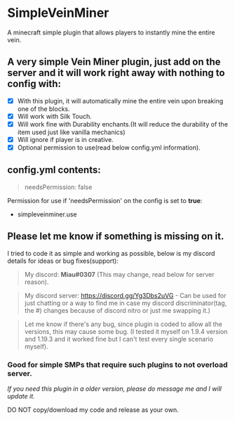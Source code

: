 # SimpleVeinMiner
A minecraft simple plugin that allows players to instantly mine the entire vein.

## A very simple Vein Miner plugin, just add on the server and it will work right away with nothing to config with:
- [x] With this plugin, it will automatically mine the entire vein upon breaking one of the blocks.
- [x] Will work with Silk Touch.
- [x] Will work fine with Durability enchants.(It will reduce the durability of the item used just like vanilla mechanics)
- [x] Will ignore if player is in creative.
- [x] Optional permission to use(read below config.yml information).

## **config.yml** contents:
> needsPermission: false

Permission for use if 'needsPermission' on the config is set to **true**:
  - simpleveinminer.use

## Please let me know if something is missing on it.
I tried to code it as simple and working as possible, below is my discord details for ideas or bug fixes(support):
> My discord: **Miau#0307** (This may change, read below for server reason).

> My discord server: https://discord.gg/Yg3Dbs2uVG - Can be used for just chatting or a way to find me in case my discord discriminator(tag, the #) changes because of discord nitro or just me swapping it.)

> Let me know if there's any bug, since plugin is coded to allow all the versions, this may cause some bug. (I tested it myself on 1.9.4 version and 1.19.3 and it worked fine but I can't test every single scenario myself).

### Good for simple SMPs that require such plugins to not overload server.
*If you need this plugin in a older version, please do message me and I will update it.*

DO NOT copy/download my code and release as your own.
